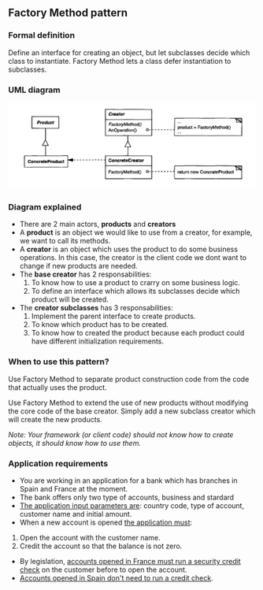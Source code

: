 ## Factory Method pattern

### Formal definition

Define an interface for creating an object, but let subclasses decide which class to instantiate. Factory Method lets a class defer instantiation to subclasses.

### UML diagram

![Source book: Design Patterns, Elements of Reusable Object-Oriented Software](https://github.com/osotorrio/designpatterns/blob/master/GangOfFour.Patterns/Creational/FactoryMethod/uml_diagram.png)

### Diagram explained

-   There are 2 main actors, **products** and **creators**
-   A **product** is an object we would like to use from a creator, for example, we want to call its methods.
-   A **creator** is an object which uses the product to do some business operations. In this case, the creator is the client code we dont want to change if new products are needed.
-   The **base creator** has 2 responsabilities:
    1. To know how to use a product to crarry on some business logic.
    2. To define an interface which allows its subclasses decide which product will be created.
-   The **creator subclasses** has 3 responsabilities:
    1. Implement the parent interface to create products.
    2. To know which product has to be created.
    3. To know how to created the product because each product could have different initialization requirements.

### When to use this pattern?

Use Factory Method to separate product construction code from the code that actually uses the product.

Use Factory Method to extend the use of new products without modifying the core code of the base creator. Simply add a new subclass creator which will create the new products.

_Note: Your framework (or client code) should not know how to create objects, it should know how to use them._

### Application requirements

-   You are working in an application for a bank which has branches in Spain and France at the moment.
-   The bank offers only two type of accounts, business and stardard
-   [The application input parameters are](https://github.com/osotorrio/designpatterns/blob/master/GangOfFour.Patterns/Creational/FactoryMethod/Client/Application.cs): country code, type of account, customer name and initial amount.
-   When a new account is opened [the application must](https://github.com/osotorrio/designpatterns/blob/master/GangOfFour.Patterns/Creational/FactoryMethod/Creators/DefaultBranch.cs):

1. Open the account with the customer name.
2. Credit the account so that the balance is not zero.

-   By legislation, [accounts opened in France must run a security credit check](https://github.com/osotorrio/designpatterns/blob/master/GangOfFour.Patterns/Creational/FactoryMethod/Creators/FrenchBranch.cs) on the customer before to open the account.
-   [Accounts opened in Spain don't need to run a credit check](https://github.com/osotorrio/designpatterns/blob/master/GangOfFour.Patterns/Creational/FactoryMethod/Creators/SpanishBranch.cs).
